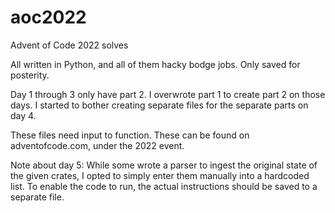 # aoc2022
Advent of Code 2022 solves

All written in Python, and all of them hacky bodge jobs.
Only saved for posterity.

Day 1 through 3 only have part 2. I overwrote part 1 to create part 2 on those days. I started to bother creating separate files for the separate parts on day 4.

These files need input to function. These can be found on adventofcode.com, under the 2022 event.

Note about day 5:
While some wrote a parser to ingest the original state of the given crates, I opted to simply enter them manually into a hardcoded list. To enable the code to run, the actual instructions should be saved to a separate file.
